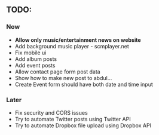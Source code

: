 ## TODO: ##
### Now
- <b> Allow only music/entertainment news on website </b>
- Add background music player - scmplayer.net
- Fix mobile ui
- Add album posts
- Add event posts
- Allow contact page form post data
- Show how to make new post to abdul...
- Create Event form should have both date and time input

### Later
- Fix security and CORS issues
- Try to automate Twitter posts using Twitter API
- Try to automate Dropbox file upload using Dropbox API
